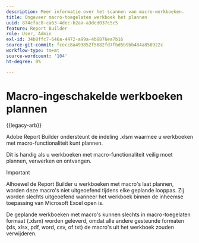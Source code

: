 ```yaml
---
description: Meer informatie over het scannen van macro-werkboeken.
title: Ongeveer macro-toegelaten werkboek het plannen
uuid: 874cfac8-ca63-4dec-b2aa-a3dcd037c5c5
feature: Report Builder
role: User, Admin
exl-id: 34b8ffc7-646a-4472-a99a-4b8876ea7b16
source-git-commit: fcecc8a493852f5682fd7fbd5b9bb484a850922c
workflow-type: tm+mt
source-wordcount: '104'
ht-degree: 0%

---
```


# Macro-ingeschakelde werkboeken plannen

{{legacy-arb}}

Adobe Report Builder ondersteunt de indeling .xlsm waarmee u werkboeken met macro-functionaliteit kunt plannen.

Dit is handig als u werkboeken met macro-functionaliteit veilig moet plannen, verwerken en ontvangen.

>[!IMPORTANT]
>
>Alhoewel de Report Builder u werkboeken met macro&#39;s laat plannen, worden deze macro&#39;s niet uitgeoefend tijdens elke geplande looppas. Zij worden slechts uitgeoefend wanneer het werkboek binnen de inheemse toepassing van Microsoft Excel open is.

De geplande werkboeken met macro&#39;s kunnen slechts in macro-toegelaten formaat (.xlsm) worden geleverd, omdat alle andere gesteunde formaten (xls, xlsx, pdf, word, csv, of txt) de macro&#39;s uit het werkboek zouden verwijderen.

